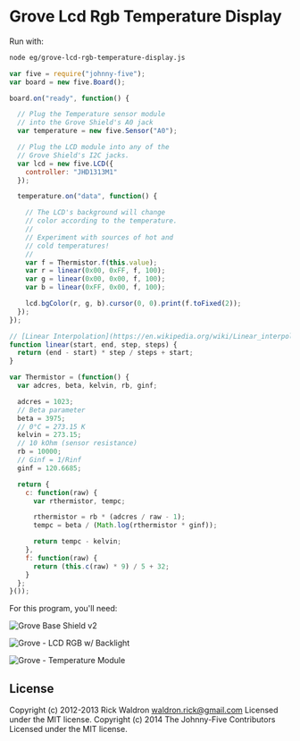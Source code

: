 # Grove Lcd Rgb Temperature Display

Run with:
```bash
node eg/grove-lcd-rgb-temperature-display.js
```


```javascript
var five = require("johnny-five");
var board = new five.Board();

board.on("ready", function() {

  // Plug the Temperature sensor module
  // into the Grove Shield's A0 jack
  var temperature = new five.Sensor("A0");

  // Plug the LCD module into any of the
  // Grove Shield's I2C jacks.
  var lcd = new five.LCD({
    controller: "JHD1313M1"
  });

  temperature.on("data", function() {

    // The LCD's background will change
    // color according to the temperature.
    //
    // Experiment with sources of hot and
    // cold temperatures!
    //
    var f = Thermistor.f(this.value);
    var r = linear(0x00, 0xFF, f, 100);
    var g = linear(0x00, 0x00, f, 100);
    var b = linear(0xFF, 0x00, f, 100);

    lcd.bgColor(r, g, b).cursor(0, 0).print(f.toFixed(2));
  });
});

// [Linear Interpolation](https://en.wikipedia.org/wiki/Linear_interpolation)
function linear(start, end, step, steps) {
  return (end - start) * step / steps + start;
}

var Thermistor = (function() {
  var adcres, beta, kelvin, rb, ginf;

  adcres = 1023;
  // Beta parameter
  beta = 3975;
  // 0°C = 273.15 K
  kelvin = 273.15;
  // 10 kOhm (sensor resistance)
  rb = 10000;
  // Ginf = 1/Rinf
  ginf = 120.6685;

  return {
    c: function(raw) {
      var rthermistor, tempc;

      rthermistor = rb * (adcres / raw - 1);
      tempc = beta / (Math.log(rthermistor * ginf));

      return tempc - kelvin;
    },
    f: function(raw) {
      return (this.c(raw) * 9) / 5 + 32;
    }
  };
}());


```





For this program, you'll need:

![Grove Base Shield v2](http://www.seeedstudio.com/depot/images/product/base%20shield%20V2_01.jpg)

![Grove - LCD RGB w/ Backlight](http://www.seeedstudio.com/wiki/images/0/03/Serial_LEC_RGB_Backlight_Lcd.jpg)

![Grove - Temperature Module](http://www.seeedstudio.com/depot/images/product/bgtemp1.jpg)





## License
Copyright (c) 2012-2013 Rick Waldron <waldron.rick@gmail.com>
Licensed under the MIT license.
Copyright (c) 2014 The Johnny-Five Contributors
Licensed under the MIT license.
